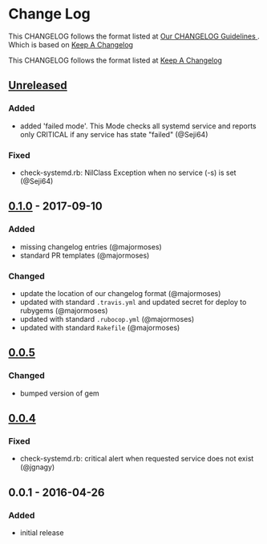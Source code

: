 # Change Log
This CHANGELOG follows the format listed at [Our CHANGELOG Guidelines ](https://github.com/sensu-plugins/community/blob/master/HOW_WE_CHANGELOG.md).
Which is based on [Keep A Changelog](http://keepachangelog.com/)

This CHANGELOG follows the format listed at [Keep A Changelog](http://keepachangelog.com/)

## [Unreleased]
### Added
- added 'failed mode'. This Mode checks all systemd service and reports only CRITICAL if any service has state "failed" (@Seji64)

### Fixed
- check-systemd.rb: NilClass Exception when no service (-s) is set (@Seji64)

## [0.1.0] - 2017-09-10
### Added
- missing changelog entries (@majormoses)
- standard PR templates (@majormoses)

### Changed
- update the location of our changelog format (@majormoses)
- updated with standard `.travis.yml` and updated secret for deploy to rubygems (@majormoses)
- updated with standard `.rubocop.yml` (@majormoses)
- updated with standard `Rakefile` (@majormoses)


## [0.0.5]
### Changed
- bumped version of gem

## [0.0.4]
### Fixed
- check-systemd.rb: critical alert when requested service does not exist (@jgnagy)


## 0.0.1 - 2016-04-26
### Added
- initial release

[Unreleased]: https://github.com/sensu-plugins/sensu-plugins-systemd/compare/0.1.0...HEAD
[0.1.0]:https://github.com/sensu-plugins/sensu-plugins-systemd/compare/v0.0.5...0.1.0
[0.0.5]: https://github.com/sensu-plugins/sensu-plugins-systemd/compare/v0.0.4...v0.0.5
[0.0.4]: https://github.com/sensu-plugins/sensu-plugins-systemd/compare/v0.0.3...v0.0.4
